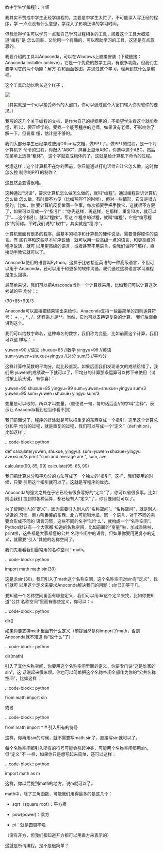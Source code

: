     
教中学生学编程1：介绍

我其实不赞成中学生正经学编程的，主要是中学生太忙了，不可能深入写正经的程序，学
一点点没有什么意思，学深入了影响正课的学习时间。

但我觉得学生可以学习一点和自己学习过程相关的工具，顺着这个工具大概知道“编程”是
怎么回事，又能用一个有趣的，可以帮助学习的工具，这还是有点意思的。

我要介绍的工具叫Anaconda，可以在Windows上直接安装（下载链接：Anaconda installer
archive），它是一个免费的数学工具，有很多功能，但我们主要学习它的两个功能：解方
程和画函数图，并通过这个学习，理解到底什么是编程。

这个工具启动以后长这个样子：

![](_static/jupyter.jpg)

（其实就是一个可以接受命令的大窗口，你可以通过这个大窗口输入你对软件的要求。）

我写的这几个关于编程的文档，是作为自己的提纲用的，不指望学生看这个就能看懂，所
以，要正经学的，要找一个能写程序的老师。如果没有老师，不影响你了解一下，但要看
懂，估计是不够的。

我们大部分学生已经学过使用Office写文档，做PPT了。做PPT的过程，是一个对计算机下
命令的过程，你敲入“ABC”，屏幕上显示ABC，你选中这个ABC，然后在菜单上选择“粗体”，
这个字就变成粗体的了，这就是给计算机下命令的过程。

考虑这样：这个计算机不在你的面前，你只能通过打电话给它让它怎么做，这时你怎么控
制你的PPT的制作？

这显然会变得很难。

这种通过“说话”，要求计算机怎么做怎么做的，就叫“编程”。通过编程告诉计算机怎么做
怎么做，有时很不方便（比如写PPT的时候），但对一些情形，它又是很方便的。比如，你
要计算机反复做同一件事，每次都要手把手教它，这就很不方便了，如果可以写成一个“指
引”：“你先这样，再这样，在那样，重复10次，就可以了”……这个指引，就叫“程序”。写这
个程序的过程，就叫“编程”，它是“编写程序”的简称。平时我们说的“软件”，其实就是“程
序”。

计算机里面有很多的程序，最基本的程序和计算机的硬件说话，需要懂得硬件的语言。有
些程序和这些基本程序说话，就可以用一些高级一点的语言，和更高级的程序说话，就可
以用更高级的语言，或者甚至不用语言，像我们做PPT那样，直接动手教它就可以了。

Anaconda使用的语言叫Python。这属于比较接近英语的一种高级语言，不但可以用于
Anaconda，还可以用于和更多的软件沟通。我们通过这种语言学习编程是怎么回事。

最简单来说，我们可以把Anaconda当作一个计算器来用，比如我们可以计算这次考试的平
均分：::

  (90+85+99)/3

Anaconda可以直接把结果输出来给你。Anaconda支持一些最简单的四则运算符号：
+, - ,  * , /，还有乘方是**。当然，它也可以支持更复杂的计算，
我们后面会讲到这个。
  
我们可以给数字命名，这种命名的数字，我们称为变量，比如前面这个计算，我们可以这
样写： ::

  yuwen=90                  //语文
  shuxue=85                 //数学
  yingyu=99                 //英语
  sum=yuwen+shuxue+yingyu   //总分
  sum/3                     //平均分

这样计算中英数的平均分，就比较直观。如果后面我们发现语文的成绩给错了，我们把
yuwen的成绩改一下就可以了，平均分的计算那条运算可以拷下来使用（试试按上箭头键，
有惊喜）：::

  yuwen=90
  shuxue=85
  yingyu=99
  sum=yuwen+shuxue+yingyu
  sum/3
  yuwen=95
  sum=yuwen+shuxue+yingyu
  sum/3

变量是可以改的，所以才叫变量。（顺便说一句，每句话后面//的字叫“注释”，表示让
Anaconda看到也当作看不到）

我们前面说了，程序的好处就是可以把重复的东西变成一个指引，这里这个计算总分和平
均分的过程，就是重复的过程，我们可以写成一个“定义”（definition），比如这样：

.. code-block:: python

  def calculate(yuwen, shuxue, yingyu):
  sum=yuwen+shuxue+yingyu
  ave=sum/3
  print "sum and average are ", sum, ave

  calculate(90, 85, 99)
  calculate(95, 85, 99)

我们把计算总分和平均分的方法写成了一个独立的“指引”，这样，我们要用的时候，只要
引用这个指引就可以了。这就是写程序的优势。
  
Anoconda的强大之处在于它已经有很多写好的“定义”了，你可以省很多事。比如前面我们
提到的各种运算，都已经有人“定义”了，你只要用就可以了。

为了使用别人的“定义”，因为需要引入别人的“名称空间”。“名称空间”，就是别人说话的
习惯。南方叫番薯的东西，北方可能叫地瓜，同一个语言，对于不同的需要会形成不同的
语言习惯，这些不同的名字“叫什么”，就构成一个“名称空间”。Python默认有一个大家都
知道的名称空间，比如前面的“变量”啦，加减乘除啦，print啦，这些都是大家都懂的公共
名称空间中的语言。但如果你要用更复杂的定义，就需要“引入”其他的名称空间了。

我们先看看我们最常用的名称空间：math。

.. code-block:: python

  import math
  math.sin(30)

这是求sin(30)，我们引入了math这个名称空间，这个名称空间对sin有“定义”，我们就可
以用这个定义来要求Anoconda解决我们的问题：sin(30)等于几。

要知道一个名称空间里面有哪些定义，我们可以用dir这个定义来找，比如你要知道“公共
名称空间”里面有哪些定义，你可以：::

.. code-block:: python

  dir()

如果你要支持math里面有什么定义（前提当然是你import了math，否则Anoconda就不知道
你“说什么”了）：

.. code-block:: python

  dir(math)

引入了其他名称空间，你要用这个名称空间里面的定义，你要专门说“这是谁家的sin”，这
话说起来很麻烦。你也可以简单把这个名称空间全部作为你的“公共名称空间”，比如这样
：

.. code-block:: python

  from math import sin

或者

.. code-block:: python

  from math import * # 引入所有的符号

这样，你再用sin的时候，就不需要写math.sin了，直接写sin就可以了。

每个名称空间都引入所有的符号可能会引起冲突，可能两个名称空间都用sin，但“定义”不
一样，如果你只是想写起来简单，还可以这样：

.. code-block:: python

  import math as m

这样，你以后提到math的地方，说m就可以了。

math中，除了三角函数，可能我们用得最多的是这几个：

* sqrt（square root）：平方根

* pow(power)：乘方

* pi：就是圆周率啦

（没有开方，但我们都知道开方都可以用乘方来表示的）

这就是所谓编程。是不是很简单？

